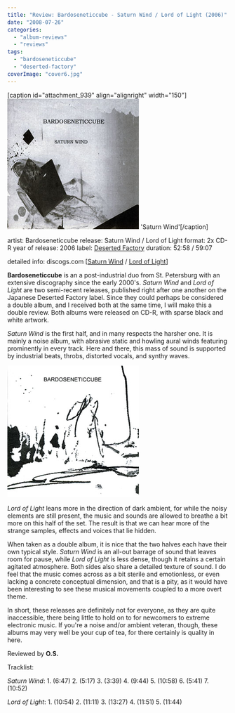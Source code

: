 ```yaml
---
title: "Review: Bardoseneticcube - Saturn Wind / Lord of Light (2006)"
date: "2008-07-26"
categories: 
  - "album-reviews"
  - "reviews"
tags: 
  - "bardoseneticcube"
  - "deserted-factory"
coverImage: "cover6.jpg"
---
```


\[caption id="attachment\_939" align="alignright" width="150"\][![](images/cover6.jpg "bardosenetic_saturn")](http://www.eveningoflight.nl/wordpress/wp-content/uploads/2010/03/cover6.jpg) 'Saturn Wind'\[/caption\]

artist: Bardoseneticcube release: Saturn Wind / Lord of Light format: 2x CD-R year of release: 2006 label: [Deserted Factory](http://www.desertedfactory.com/) duration: 52:58 / 59:07

detailed info: discogs.com \[[Saturn Wind](http://www.discogs.com/Bardoseneticcube-Saturn-Wind/release/981975) / [Lord of Light](http://www.discogs.com/Bardoseneticcube-Lord-Of-Light/release/981976)\]

**Bardoseneticcube** is an a post-industrial duo from St. Petersburg with an extensive discography since the early 2000's. _Saturn Wind_ and _Lord of Light_ are two semi-recent releases, published right after one another on the Japanese Deserted Factory label. Since they could perhaps be considered a double album, and I received both at the same time, I will make this a double review. Both albums were released on CD-R, with sparse black and white artwork.

_Saturn Wind_ is the first half, and in many respects the harsher one. It is mainly a noise album, with abrasive static and howling aural winds featuring prominently in every track. Here and there, this mass of sound is supported by industrial beats, throbs, distorted vocals, and synthy waves.

[![](images/cover5.jpg "bardosenetic_lol")](http://www.eveningoflight.nl/wordpress/wp-content/uploads/2010/03/cover5.jpg)

_Lord of Light_ leans more in the direction of dark ambient, for while the noisy elements are still present, the music and sounds are allowed to breathe a bit more on this half of the set. The result is that we can hear more of the strange samples, effects and voices that lie hidden.

When taken as a double album, it is nice that the two halves each have their own typical style. _Saturn Wind_ is an all-out barrage of sound that leaves room for pause, while _Lord of Light_ is less dense, though it retains a certain agitated atmosphere. Both sides also share a detailed texture of sound. I do feel that the music comes across as a bit sterile and emotionless, or even lacking a concrete conceptual dimension, and that is a pity, as it would have been interesting to see these musical movements coupled to a more overt theme.

In short, these releases are definitely not for everyone, as they are quite inaccessible, there being little to hold on to for newcomers to extreme electronic music. If you're a noise and/or ambient veteran, though, these albums may very well be your cup of tea, for there certainly is quality in here.

Reviewed by **O.S.**

Tracklist:

_Saturn Wind_: 1. (6:47) 2. (5:17) 3. (3:39) 4. (9:44) 5. (10:58) 6. (5:41) 7. (10:52)

_Lord of Light_: 1. (10:54) 2. (11:11) 3. (13:27) 4. (11:51) 5. (11:44)
